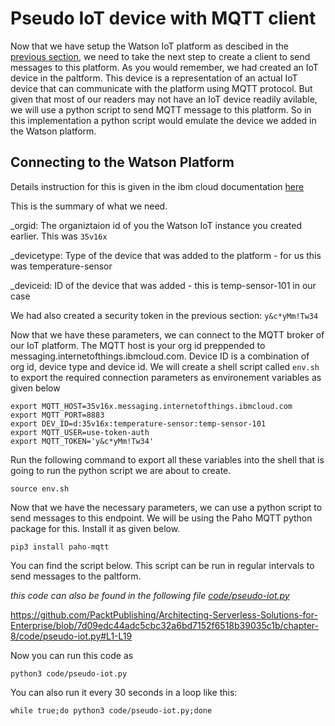# Pseudo IoT device with MQTT client

Now that we have setup the Watson IoT platform as descibed in the [previous section](WatsonIoT.md), we need to take the next step to create a client to send messages to this platform.  As you would remember, we had created an IoT device in the paltform.  This device is a representation of an actual IoT device that can communicate with the platform using MQTT protocol.  But given that most of our readers may not have an IoT device readily avilable, we will use a python script to send MQTT message to this platform.  So in this implementation a python script would emulate the device we added in the Watson platform.

## Connecting to the Watson Platform

Details instruction for this is given in the ibm cloud documentation [here](https://cloud.ibm.com/docs/IoT/reference/security/connect_devices_apps_gw.html)

This is the summary of what we need.  

_orgid: The organiztaion id of you the Watson IoT instance you created earlier.  This was `35v16x`

_devicetype: Type of the device that was added to the platform - for us this was temperature-sensor

_deviceid: ID of the device that was added - this is temp-sensor-101 in our case

We had also created a security token in the previous section: `y&c*yMm!Tw34`

Now that we have these parameters, we can connect to the MQTT broker of our IoT platform.  The MQTT host is your org id preppended to messaging.internetofthings.ibmcloud.com.  Device ID is a combination of org id, device type and device id.
We will create a shell script called `env.sh` to export the required connection parameters as environement variables as given below

```
export MQTT_HOST=35v16x.messaging.internetofthings.ibmcloud.com
export MQTT_PORT=8883
export DEV_ID=d:35v16x:temperature-sensor:temp-sensor-101
export MQTT_USER=use-token-auth
export MQTT_TOKEN='y&c*yMm!Tw34'
```

Run the following command to export all these variables into the shell that is going to run the python script we are about to create.

```
source env.sh
```

Now that we have the necessary parameters, we can use a python script to send messages to this endpoint.  We will be using the Paho MQTT python package for this.  Install it as given below.

```
pip3 install paho-mqtt
```

You can find the script below.  This script can be run in regular intervals to send messages to the paltform.

*this code can also be found in the following file [code/pseudo-iot.py](code/pseudo-iot.py)*

https://github.com/PacktPublishing/Architecting-Serverless-Solutions-for-Enterprise/blob/7d09edc44adc5cbc32a6bd7152f6518b39035c1b/chapter-8/code/pseudo-iot.py#L1-L19

Now you can run this code as 
```
python3 code/pseudo-iot.py
```

You can also run it every 30 seconds in a loop like this:
```
while true;do python3 code/pseudo-iot.py;done
```
